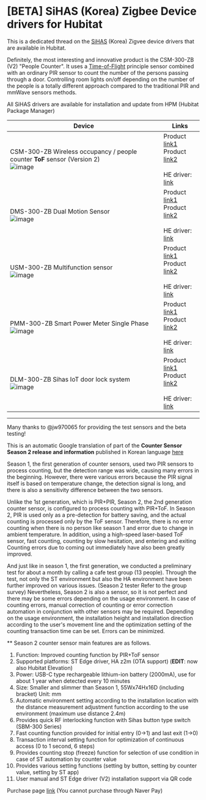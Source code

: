 #  [BETA] SiHAS (Korea) Zigbee Device drivers for Hubitat

This is a dedicated thread on the [SiHAS](https://sihas.co.kr/mprd) (Korea) Zigvee device drivers that are available in Hubitat.

Definitely, the most interesting and innovative product is the CSM-300-ZB (V2) "People Counter". It uses a [Time-of-Flight](https://en.wikipedia.org/wiki/Time_of_flight) principle sensor combined with an ordinary PIR sensor to count the number of the persons passing through a door. Controlling room lights on/off depending on the number of the people is a totally different approach compared to the traditional PIR and mmWave sensors methods.

All SiHAS drivers are available for installation and update from HPM (Hubitat Package Manager)


|  Device |  Links |
|---|---|
| CSM-300-ZB Wireless occupancy / people counter <b>ToF</b> sensor (Version 2)<br>![image](https://user-images.githubusercontent.com/6189950/201586405-3b2edde9-6783-4d88-92ad-722b754236f9.png) | Product [link1](https://smartstore.naver.com/sihas/products/5923346431) <br>Product [link2](https://sihas.co.kr/untitled-48) <br><br> HE driver: [link](https://raw.githubusercontent.com/kkossev/Hubitat-SiHAS/main/sihas_peoplecounter_csm300zb.groovy) |
| DMS-300-ZB Dual Motion Sensor <br> ![image](https://user-images.githubusercontent.com/6189950/201587147-a23647d4-97fc-47a8-a81f-b8763914a379.png) | Product [link1](https://sihas.co.kr/product/511ef84a-fc7a-4333-bf29-1a3ee8b39810) <br>Product [link2](https://sihas.co.kr/untitled-40) <br><br> HE driver: [link](https://raw.githubusercontent.com/kkossev/Hubitat-SiHAS/main/sihas_dualmotionsensor_dms300zb.groovy) |
| USM-300-ZB Multifunction sensor <br> ![image](https://user-images.githubusercontent.com/6189950/201587714-645d3321-2c36-4c65-abdf-2ec3ab57a083.png) | Product [link1](https://smartstore.naver.com/sihas/products/5928899987) <br>Product [link2](https://sihas.co.kr/untitled-41) <br><br> HE driver: [link](https://raw.githubusercontent.com/kkossev/Hubitat-SiHAS/main/sihas_multipurpose_usm300zb.groovy) |
| PMM-300-ZB Smart Power Meter Single Phase <br> ![image](https://user-images.githubusercontent.com/6189950/201587994-5ac64c25-b97d-44d1-9ced-c1ddf8f42048.png) | Product [link1](https://smartstore.naver.com/sihas/products/5090577864) <br>Product [link2](https://sihas.co.kr/untitled-31) <br><br> HE driver: [link](https://raw.githubusercontent.com/kkossev/Hubitat-SiHAS/main/sihas_powermeter_pmm300z.groovy) |
| DLM-300-ZB Sihas IoT door lock system <br> ![image](https://user-images.githubusercontent.com/6189950/210164815-ba0cf15b-7ba4-4add-9b34-ddff82d2cdee.png) | Product [link1](https://smartstore.naver.com/sihas/products/4763920599) <br> Product [link2](https://sihas.co.kr/product/7090-z-31-32) <br><br> HE driver: [link](https://raw.githubusercontent.com/kkossev/Hubitat-SiHAS/main/sihas_doorlock_dlm300z.groovy) | 
----------------------------
Many thanks to @jw970065 for providing the test sensors and the beta testing!




This is an automatic Google translation of part of the <b>Counter Sensor Season 2 release and information</b> published in Korean language [here](https://sihas.co.kr/boardPost/106349/37) 

Season 1, the first generation of counter sensors, used two PIR sensors to process counting, but the detection range was wide, causing many errors in the beginning. However, there were various errors because the PIR signal itself is based on temperature change, the detection signal is long, and there is also a sensitivity difference between the two sensors.

Unlike the 1st generation, which is PIR+PIR, Season 2, the 2nd generation counter sensor, is configured to process counting with PIR+ToF. In Season 2, PIR is used only as a pre-detection for battery saving, and the actual counting is processed only by the ToF sensor. Therefore, there is no error counting when there is no person like season 1 and error due to change in ambient temperature. In addition, using a high-speed laser-based ToF sensor, fast counting, counting by slow hesitation, and entering and exiting Counting errors due to coming out immediately have also been greatly improved.

And just like in season 1, the first generation, we conducted a preliminary test for about a month by calling a cafe test group (13 people). Through the test, not only the ST environment but also the HA environment have been further improved on various issues. (Season 2 tester Refer to the group survey) Nevertheless, Season 2 is also a sensor, so it is not perfect and there may be some errors depending on the usage environment. In case of counting errors, manual correction of counting or error correction automation in conjunction with other sensors may be required. Depending on the usage environment, the installation height and installation direction according to the user's movement line and the optimization setting of the counting transaction time can be set. Errors can be minimized.

** Season 2 counter sensor main features are as follows.
1. Function: Improved counting function by PIR+ToF sensor
2. Supported platforms: ST Edge driver, HA z2m (OTA support) (<b>EDIT</b>: now also Hubitat Elevation)
3. Power: USB-C type rechargeable lithium-ion battery (2000mA), use for about 1 year when detected every 10 minutes
4. Size: Smaller and slimmer than Season 1, 55Wx74Hx16D (including bracket) Unit: mm
5. Automatic environment setting according to the installation location with the distance measurement adjustment function according to the use environment (maximum use distance 2.4m)
6. Provides quick RF interlocking function with Sihas button type switch (SBM-300 Series)
7. Fast counting function provided for initial entry (0->1) and last exit (1->0)
8. Transaction interval setting function for optimization of continuous access (0 to 1 second, 6 steps)
9. Provides counting stop (freeze) function for selection of use condition in case of ST automation by counter value
10. Provides various setting functions (setting by button, setting by counter value, setting by ST app)
11. User manual and ST Edge driver (V2) installation support via QR code

Purchase page [link](https://sihas.co.kr/product/511ef84a-fc7a-4333-bf29-1a3ee8b39810-4) (You cannot purchase through Naver Pay)

